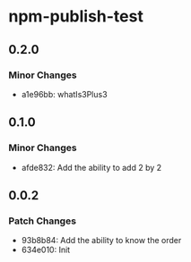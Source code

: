# npm-publish-test

## 0.2.0

### Minor Changes

- a1e96bb: whatIs3Plus3

## 0.1.0

### Minor Changes

- afde832: Add the ability to add 2 by 2

## 0.0.2

### Patch Changes

- 93b8b84: Add the ability to know the order
- 634e010: Init
